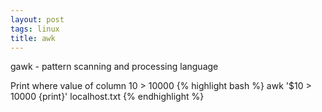 ```yaml
---
layout: post
tags: linux
title: awk
---
```

gawk - pattern scanning and processing language

Print where value of column 10 > 10000
{% highlight bash %}
awk '$10 > 10000 {print}' localhost.txt
{% endhighlight %}
